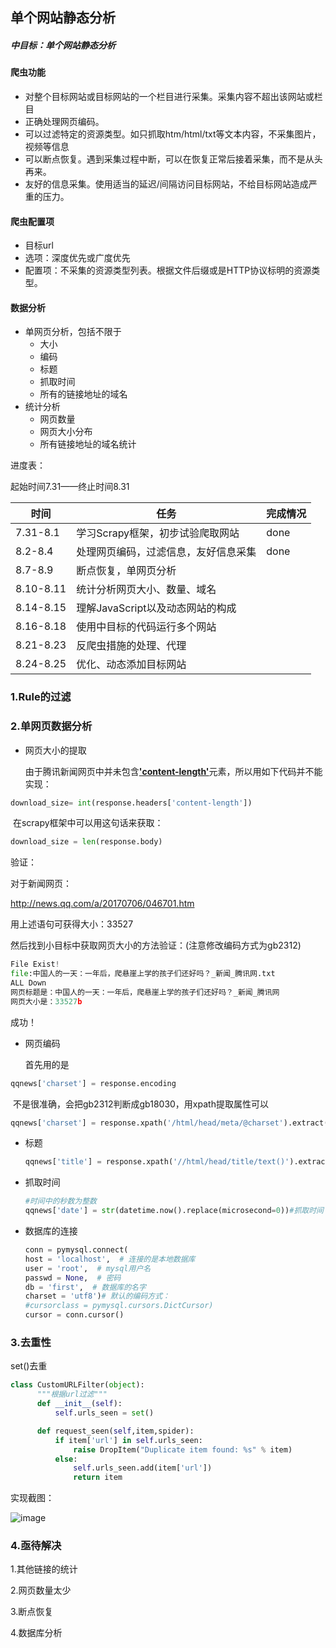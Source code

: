 ## 单个网站静态分析

##### 中目标：单个网站静态分析

#### 爬虫功能

- 对整个目标网站或目标网站的一个栏目进行采集。采集内容不超出该网站或栏目
- 正确处理网页编码。
- 可以过滤特定的资源类型。如只抓取htm/html/txt等文本内容，不采集图片，视频等信息
- 可以断点恢复。遇到采集过程中断，可以在恢复正常后接着采集，而不是从头再来。
- 友好的信息采集。使用适当的延迟/间隔访问目标网站，不给目标网站造成严重的压力。

#### 爬虫配置项

- 目标url
- 选项：深度优先或广度优先
- 配置项：不采集的资源类型列表。根据文件后缀或是HTTP协议标明的资源类型。

#### 数据分析

- 单网页分析，包括不限于
  - 大小
  - 编码
  - 标题
  - 抓取时间
  - 所有的链接地址的域名
- 统计分析
  - 网页数量
  - 网页大小分布
  - 所有链接地址的域名统计



进度表：

起始时间7.31——终止时间8.31

| 时间        | 任务                    | 完成情况 |
| --------- | --------------------- | ---- |
| 7.31-8.1  | 学习Scrapy框架，初步试验爬取网站   | done |
| 8.2-8.4   | 处理网页编码，过滤信息，友好信息采集    | done |
| 8.7-8.9   | 断点恢复，单网页分析            |      |
| 8.10-8.11 | 统计分析网页大小、数量、域名        |      |
| 8.14-8.15 | 理解JavaScript以及动态网站的构成 |      |
| 8.16-8.18 | 使用中目标的代码运行多个网站        |      |
| 8.21-8.23 | 反爬虫措施的处理、代理           |      |
| 8.24-8.25 | 优化、动态添加目标网站           |      |



### 1.Rule的过滤



### 2.单网页数据分析

- 网页大小的提取

  由于腾讯新闻网页中并未包含<u>**'content-length'**</u>元素，所以用如下代码并不能实现：

```python
download_size= int(response.headers['content-length'])
```

​	在scrapy框架中可以用这句话来获取：

```python
download_size = len(response.body)
```

验证：

对于新闻网页：

http://news.qq.com/a/20170706/046701.htm

用上述语句可获得大小：33527

然后找到小目标中获取网页大小的方法验证：(注意修改编码方式为gb2312)

```python
File Exist!
file:中国人的一天：一年后，爬悬崖上学的孩子们还好吗？_新闻_腾讯网.txt
ALL Down
网页标题是：中国人的一天：一年后，爬悬崖上学的孩子们还好吗？_新闻_腾讯网
网页大小是：33527b
```

成功！

- 网页编码

  首先用的是

```python
qqnews['charset'] = response.encoding
```

​	不是很准确，会把gb2312判断成gb18030，用xpath提取属性可以

```python
qqnews['charset'] = response.xpath('/html/head/meta/@charset').extract()[0]#网页编码
```

- 标题

  ```python
  qqnews['title'] = response.xpath('//html/head/title/text()').extract()#标题
  ```


- 抓取时间

  ```python
  #时间中的秒数为整数
  qqnews['date'] = str(datetime.now().replace(microsecond=0))#抓取时间
  ```


- 数据库的连接

  ```python
  conn = pymysql.connect(
  host = 'localhost',  # 连接的是本地数据库
  user = 'root',  # mysql用户名
  passwd = None,  # 密码
  db = 'first',  # 数据库的名字
  charset = 'utf8')# 默认的编码方式：
  #cursorclass = pymysql.cursors.DictCursor)
  cursor = conn.cursor()
  ```

### 3.去重性

set()去重

```python
class CustomURLFilter(object):
      """根据url过滤"""
      def __init__(self):
          self.urls_seen = set()

      def request_seen(self,item,spider):
          if item['url'] in self.urls_seen:
              raise DropItem("Duplicate item found: %s" % item)
          else:
              self.urls_seen.add(item['url'])
              return item
```

实现截图：

  ![image](iMon/diary/png/1.PNG)

### 4.亟待解决

1.其他链接的统计

2.网页数量太少

3.断点恢复

4.数据库分析

